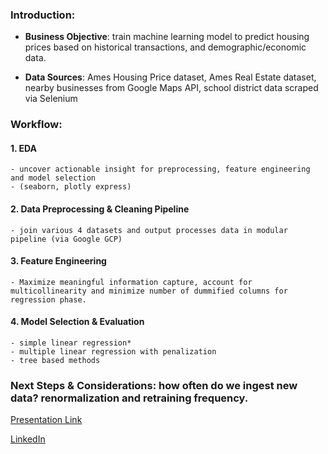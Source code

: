 
### Introduction:
- **Business Objective**: train machine learning model to predict housing prices based on historical transactions, and demographic/economic data. 

- **Data Sources**: Ames Housing Price dataset, Ames Real Estate dataset, nearby businesses from Google Maps API, school district data scraped via Selenium


### Workflow:
#### 1. EDA
    - uncover actionable insight for preprocessing, feature engineering and model selection
    - (seaborn, plotly express)
#### 2. Data Preprocessing & Cleaning Pipeline
    - join various 4 datasets and output processes data in modular pipeline (via Google GCP) 
#### 3. Feature Engineering
    - Maximize meaningful information capture, account for multicollinearity and minimize number of dummified columns for regression phase.
#### 4. Model Selection & Evaluation
    - simple linear regression* 
    - multiple linear regression with penalization 
    - tree based methods

### Next Steps & Considerations: how often do we ingest new data? renormalization and retraining frequency. 

[Presentation Link](https://docs.google.com/presentation/d/e/2PACX-1vTwgx46PhYLmv9CE4WLe6vR455BjeoW19-jO4MOVxYVuZaOJlLhFfgMfChJHitvr4oYjGdSrWOjLH44/pub?start=false&loop=false&delayms=3000&slide=id.g104edfb523a_0_270)

[LinkedIn](https://www.linkedin.com/in/nickelworks/)
